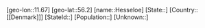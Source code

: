 ﻿---
location: [56.2,11.67]
type: City
tags:
- geo/City


SpocWebEntityId: 30927
isDeleted: false
confidential: public

---
[geo-lon::11.67]
[geo-lat::56.2]
[name::Hesseloe]
[State::]
[Country::[[Denmark]]]
[StateId::]
[Population::]
[Unknown::]

